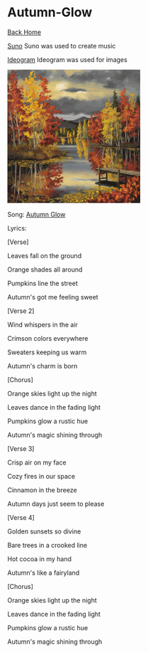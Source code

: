 # Autumn-Glow

[Back Home](/)

[Suno](https://suno.com/create) 
Suno was used to create music


[Ideogram](https://ideogram.ai/t/explore)
Ideogram was used for images

<img src="a-painting-of-a-serene-autumn-landscape-there-s-a--QAkmttmHTFSFj0sGcElt_Q-9lqkDxAIT1KOSIxueVrPag.jpeg" alt="Autumn" style="width:300px;"/>


Song: [Autumn Glow](https://drive.google.com/file/d/1u41CJtYSWlUMul-5cQVqf5T_yZ_VZDR9/view?usp=sharing)

Lyrics:


[Verse]

Leaves fall on the ground

Orange shades all around

Pumpkins line the street

Autumn's got me feeling sweet


[Verse 2]

Wind whispers in the air

Crimson colors everywhere

Sweaters keeping us warm

Autumn's charm is born


[Chorus]

Orange skies light up the night

Leaves dance in the fading light

Pumpkins glow a rustic hue

Autumn's magic shining through


[Verse 3]

Crisp air on my face

Cozy fires in our space

Cinnamon in the breeze

Autumn days just seem to please


[Verse 4]

Golden sunsets so divine

Bare trees in a crooked line

Hot cocoa in my hand

Autumn's like a fairyland


[Chorus]

Orange skies light up the night

Leaves dance in the fading light

Pumpkins glow a rustic hue

Autumn's magic shining through
